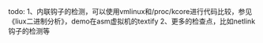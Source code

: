 todo:
1、内联钩子的检测，可以使用vmlinux和/proc/kcore进行代码比较，参见《liux二进制分析》，demo在asm虚拟机的textify
2、更多的检查点，比如netlink钩子的检测等
